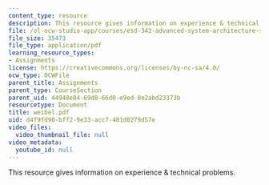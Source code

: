 ```yaml
---
content_type: resource
description: This resource gives information on experience & technical problems.
file: /ol-ocw-studio-app/courses/esd-342-advanced-system-architecture-spring-2006/d4f9fd90bff29e33acc7481d0279d57e_weibel.pdf
file_size: 35473
file_type: application/pdf
learning_resource_types:
- Assignments
license: https://creativecommons.org/licenses/by-nc-sa/4.0/
ocw_type: OCWFile
parent_title: Assignments
parent_type: CourseSection
parent_uid: 44948e84-69d8-66d0-e9ed-8e2abd23373b
resourcetype: Document
title: weibel.pdf
uid: d4f9fd90-bff2-9e33-acc7-481d0279d57e
video_files:
  video_thumbnail_file: null
video_metadata:
  youtube_id: null
---
```

This resource gives information on experience & technical problems.